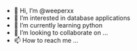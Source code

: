 - 👋 Hi, I’m @weeperxx
- 👀 I’m interested in database applications
- 🌱 I’m currently learning python
- 💞️ I’m looking to collaborate on ...
- 📫 How to reach me ... 

<!---
weeperxx/weeperxx is a ✨ special ✨ repository because its `README.md` (this file) appears on your GitHub profile.
You can click the Preview link to take a look at your changes.
--->
